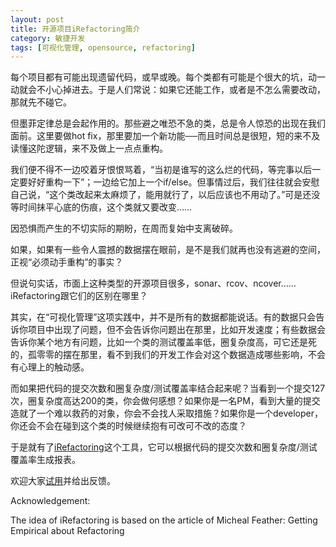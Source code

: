 ```yaml
---
layout: post
title: 开源项目iRefactoring简介
category: 敏捷开发
tags: [可视化管理, opensource, refactoring]
---
```


每个项目都有可能出现遗留代码，或早或晚。每个类都有可能是个很大的坑，动一动就会不小心掉进去。于是人们常说：如果它还能工作，或者是不怎么需要改动，那就先不碰它。

但墨菲定律总是会起作用的。那些避之唯恐不急的类，总是令人惊恐的出现在我们面前。这里要做hot fix，那里要加一个新功能──而且时间总是很短，短的来不及读懂这陀逻辑，来不及做上一点点重构。

我们便不得不一边咬着牙恨恨骂着，“当初是谁写的这么烂的代码，等完事以后一定要好好重构一下”；一边给它加上一个if/else。但事情过后，我们往往就会安慰自己说，“这个类改起来太麻烦了，能用就行了，以后应该也不用动了。”可是还没等时间抹平心底的伤痕，这个类就又要改变……

因恐惧而产生的不切实际的期盼，在周而复始中支离破碎。

如果，如果有一些令人震撼的数据摆在眼前，是不是我们就再也没有逃避的空间，正视“必须动手重构”的事实？

但说句实话，市面上这种类型的开源项目很多，sonar、rcov、ncover……iRefactoring跟它们的区别在哪里？

其实，在“可视化管理”这项实践中，并不是所有的数据都能说话。有的数据只会告诉你项目中出现了问题，但不会告诉你问题出在那里，比如开发速度；有些数据会告诉你某个地方有问题，比如一个类的测试覆盖率低，圈复杂度高，可它还是死的，孤零零的摆在那里，看不到我们的开发工作会对这个数据造成哪些影响，不会有心理上的触动感。

而如果把代码的提交次数和圈复杂度/测试覆盖率结合起来呢？当看到一个提交127次，圈复杂度高达200的类，你会做何感想？如果你是一名PM，看到大量的提交造就了一个难以救药的对象，你会不会找人采取措施？如果你是一个developer，你还会不会在碰到这个类的时候继续抱有可改可不改的态度？

于是就有了<a href="https://github.com/xiaodao/iRefactoring">iRefactoring</a>这个工具，它可以根据代码的提交次数和圈复杂度/测试覆盖率生成报表。

欢迎大家<a href="https://github.com/xiaodao/iRefactoring">试用</a>并给出反馈。

Acknowledgement: 

The idea of iRefactoring is based on the article of Micheal Feather: Getting Empirical about Refactoring